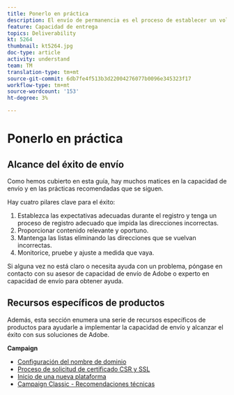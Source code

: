 ```yaml
---
title: Ponerlo en práctica
description: El envío de permanencia es el proceso de establecer un volumen de envío y una estrategia coherentes para mantener la reputación del ISP.
feature: Capacidad de entrega
topics: Deliverability
kt: 5264
thumbnail: kt5264.jpg
doc-type: article
activity: understand
team: TM
translation-type: tm+mt
source-git-commit: 6db7fe4f513b3d22004276077b0096e345323f17
workflow-type: tm+mt
source-wordcount: '153'
ht-degree: 3%

---
```



# Ponerlo en práctica

## Alcance del éxito de envío

Como hemos cubierto en esta guía, hay muchos matices en la capacidad de envío y en las prácticas recomendadas que se siguen.

Hay cuatro pilares clave para el éxito:

1. Establezca las expectativas adecuadas durante el registro y tenga un proceso de registro adecuado que impida las direcciones incorrectas.
2. Proporcionar contenido relevante y oportuno.
3. Mantenga las listas eliminando las direcciones que se vuelvan incorrectas.
4. Monitorice, pruebe y ajuste a medida que vaya.

Si alguna vez no está claro o necesita ayuda con un problema, póngase en contacto con su asesor de capacidad de envío de Adobe o experto en capacidad de envío para obtener ayuda.

## Recursos específicos de productos

Además, esta sección enumera una serie de recursos específicos de productos para ayudarle a implementar la capacidad de envío y alcanzar el éxito con sus soluciones de Adobe.

**Campaign**

* [Configuración del nombre de dominio](/help/putting-it-in-practice/ac-domain-name-setup.md)
* [Proceso de solicitud de certificado CSR y SSL](/help/putting-it-in-practice/ac-ssl-certificate-request.md)
* [Inicio de una nueva plataforma](/help/putting-it-in-practice/ac-starting-new-platform.md)
* [Campaign Classic - Recomendaciones técnicas](/help/putting-it-in-practice/acc-technical-recommendations.md)

